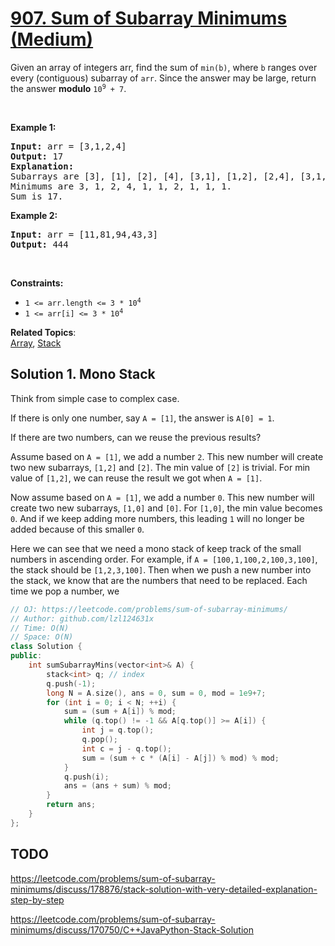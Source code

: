 # [907. Sum of Subarray Minimums (Medium)](https://leetcode.com/problems/sum-of-subarray-minimums/)

<p>Given an array of integers arr, find the sum of <code>min(b)</code>, where <code>b</code> ranges over every (contiguous) subarray of <code>arr</code>. Since the answer may be large, return the answer <strong>modulo</strong> <code>10<sup>9</sup> + 7</code>.</p>

<p>&nbsp;</p>
<p><strong>Example 1:</strong></p>

<pre><strong>Input:</strong> arr = [3,1,2,4]
<strong>Output:</strong> 17
<strong>Explanation:</strong> 
Subarrays are [3], [1], [2], [4], [3,1], [1,2], [2,4], [3,1,2], [1,2,4], [3,1,2,4]. 
Minimums are 3, 1, 2, 4, 1, 1, 2, 1, 1, 1.
Sum is 17.
</pre>

<p><strong>Example 2:</strong></p>

<pre><strong>Input:</strong> arr = [11,81,94,43,3]
<strong>Output:</strong> 444
</pre>

<p>&nbsp;</p>
<p><strong>Constraints:</strong></p>

<ul>
	<li><code>1 &lt;= arr.length &lt;= 3 * 10<sup>4</sup></code></li>
	<li><code>1 &lt;= arr[i] &lt;= 3 * 10<sup>4</sup></code></li>
</ul>


**Related Topics**:  
[Array](https://leetcode.com/tag/array/), [Stack](https://leetcode.com/tag/stack/)

## Solution 1. Mono Stack

Think from simple case to complex case.

If there is only one number, say `A = [1]`, the answer is `A[0] = 1`.

If there are two numbers, can we reuse the previous results?

Assume based on `A = [1]`, we add a number `2`. This new number will create two new subarrays, `[1,2]` and `[2]`. The min value of `[2]` is trivial. For min value of `[1,2]`, we can reuse the result we got when `A = [1]`.

Now assume based on `A = [1]`, we add a number `0`. This new number will create two new subarrays, `[1,0]` and `[0]`. For `[1,0]`, the min value becomes `0`. And if we keep adding more numbers, this leading `1` will no longer be added because of this smaller `0`.

Here we can see that we need a mono stack of keep track of the small numbers in ascending order. For example, if `A = [100,1,100,2,100,3,100]`, the stack should be `[1,2,3,100]`. Then when we push a new number into the stack, we know that are the numbers that need to be replaced. Each time we pop a number, we 

```cpp
// OJ: https://leetcode.com/problems/sum-of-subarray-minimums/
// Author: github.com/lzl124631x
// Time: O(N)
// Space: O(N)
class Solution {
public:
    int sumSubarrayMins(vector<int>& A) {
        stack<int> q; // index
        q.push(-1);
        long N = A.size(), ans = 0, sum = 0, mod = 1e9+7;
        for (int i = 0; i < N; ++i) {
            sum = (sum + A[i]) % mod;
            while (q.top() != -1 && A[q.top()] >= A[i]) {
                int j = q.top();
                q.pop();
                int c = j - q.top();
                sum = (sum + c * (A[i] - A[j]) % mod) % mod;
            }
            q.push(i);
            ans = (ans + sum) % mod;
        }
        return ans;
    }
};
```

## TODO

https://leetcode.com/problems/sum-of-subarray-minimums/discuss/178876/stack-solution-with-very-detailed-explanation-step-by-step

https://leetcode.com/problems/sum-of-subarray-minimums/discuss/170750/C++JavaPython-Stack-Solution